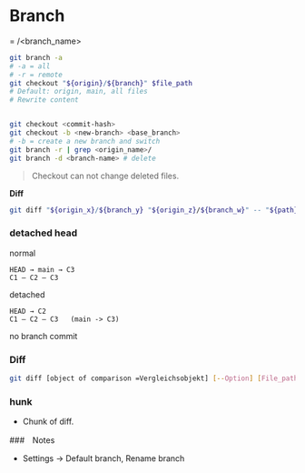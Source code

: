 # Branch

= <origin>/<branch_name>

```bash
git branch -a
# -a = all
# -r = remote
git checkout "${origin}/${branch}" $file_path
# Default: origin, main, all files
# Rewrite content


git checkout <commit-hash>
git checkout -b <new-branch> <base_branch>
# -b = create a new branch and switch
git branch -r | grep <origin_name>/ 
git branch -d <branch-name> # delete
```

> Checkout can not change deleted files.


**Diff**
```bash
git diff "${origin_x}/${branch_y} "${origin_z}/${branch_w}" -- "${path}
```

### detached head
normal
```
HEAD → main → C3
C1 — C2 — C3
```
detached
```
HEAD → C2
C1 — C2 — C3   (main -> C3) 
```
no branch commit



### Diff
```bash
git diff [object of comparison =Vergleichsobjekt] [--Option] [File_path...]
```

### hunk

- Chunk of diff.


###　Notes 
* Settings -> Default branch, Rename branch


